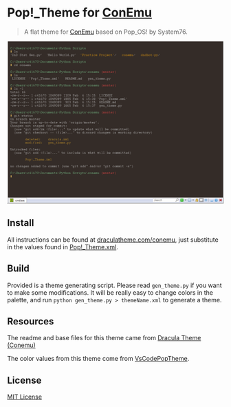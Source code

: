 # Pop!_Theme for [ConEmu](http://conemu.github.io)

> A flat theme for [ConEmu](http://conemu.github.io) based on Pop_OS! by System76.

![Screenshot](./screenshot.png)

## Install

All instructions can be found at [draculatheme.com/conemu](https://draculatheme.com/conemu), just substitute in the values found in [Pop!_Theme.xml](./Pop!_Theme.xml).

## Build

Provided is a theme generating script. Please read `gen_theme.py` if you want
to make some modifications. It will be really easy to change colors in the palette,
and run `python gen_theme.py > themeName.xml` to generate a theme.

## Resources

The readme and base files for this theme came from [Dracula Theme (Conemu)](https://github.com/dracula/conemu)

The color values from this theme come from [VsCodePopTheme](https://github.com/artvandelay440/VSCodePopTheme).


## License

[MIT License](./LICENSE)
